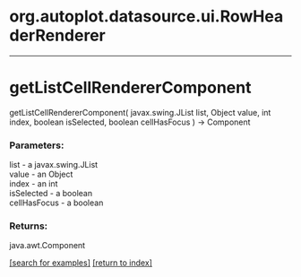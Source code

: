 # org.autoplot.datasource.ui.RowHeaderRenderer



***
<a name="getListCellRendererComponent"></a>
# getListCellRendererComponent
getListCellRendererComponent( javax.swing.JList list, Object value, int index, boolean isSelected, boolean cellHasFocus ) &rarr; Component



### Parameters:
list - a javax.swing.JList
<br>value - an Object
<br>index - an int
<br>isSelected - a boolean
<br>cellHasFocus - a boolean

### Returns:
java.awt.Component


<a href="https://github.com/autoplot/dev/search?q=getListCellRendererComponent&unscoped_q=getListCellRendererComponent">[search for examples]</a>
<a href="https://github.com/autoplot/documentation/blob/master/javadoc/index-all.md">[return to index]</a>

